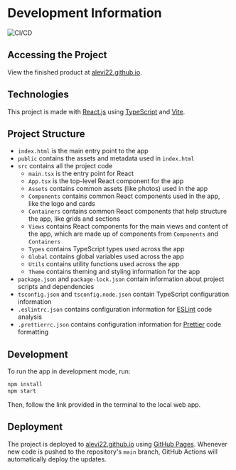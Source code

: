 # Development Information

![CI/CD](https://github.com/alevi22/alevi22.github.io/workflows/ci-cd.yml/badge.svg)

## Accessing the Project

View the finished product at [alevi22.github.io](https://alevi22.github.io).

## Technologies

This project is made with [React.js](https://reactjs.org/) using [TypeScript](https://www.typescriptlang.org/) and [Vite](https://vitejs.dev/).

## Project Structure

-   `index.html` is the main entry point to the app
-   `public` contains the assets and metadata used in `index.html`
-   `src` contains all the project code
    -   `main.tsx` is the entry point for React
    -   `App.tsx` is the top-level React component for the app
    -   `Assets` contains common assets (like photos) used in the app
    -   `Components` contains common React components used in the app, like the logo and cards
    -   `Containers` contains common React components that help structure the app, like grids and sections
    -   `Views` contains React components for the main views and content of the app, which are made up of components from `Components` and `Containers`
    -   `Types` contains TypeScript types used across the app
    -   `Global` contains global variables used across the app
    -   `Utils` contains utility functions used across the app
    -   `Theme` contains theming and styling information for the app
-   `package.json` and `package-lock.json` contain information about project scripts and dependencies
-   `tsconfig.json` and `tsconfig.node.json` contain TypeScript configuration information
-   `.eslintrc.json` contains configuration information for [ESLint](https://eslint.org/) code analysis
-   `.prettierrc.json` contains configuration information for [Prettier](https://prettier.io/) code formatting

## Development

To run the app in development mode, run:

```sh
npm install
npm start
```

Then, follow the link provided in the terminal to the local web app.

## Deployment

The project is deployed to [alevi22.github.io](https://alevi22.github.io) using [GitHub Pages](https://pages.github.com/). Whenever new code is pushed to the repository's `main` branch, GitHub Actions will automatically deploy the updates.

